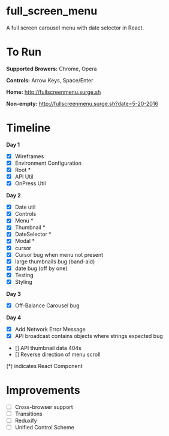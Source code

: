 # full_screen_menu

A full screen carousel menu with date selector in React.

# To Run

**Supported Browers:** Chrome, Opera

**Controls:** Arrow Keys, Space/Enter

**Home:** http://fullscreenmenu.surge.sh

**Non-empty:** http://fullscreenmenu.surge.sh?date=5-20-2016

# Timeline

**Day 1**
- [x] Wireframes
- [x] Environment Configuration
- [x] Root *
- [x] API Util
- [x] OnPress Util

**Day 2**
- [x] Date util
- [x] Controls
- [x] Menu *
- [x] Thumbnail *
- [x] DateSelector *
- [x] Modal *
- [x] cursor
- [x] Cursor bug when menu not present
- [x] large thumbnails bug (band-aid)
- [x] date bug (off by one)
- [x] Testing
- [x] Styling

**Day 3**
- [x] Off-Balance Carousel bug

**Day 4**
- [x] Add Network Error Message
- [x] API broadcast contains objects where strings expected bug
- [] API thumbnail data 404s
- [] Reverse direction of menu scroll

(*) indicates React Component

# Improvements
- [ ] Cross-browser support
- [ ] Transitions
- [ ] Reduxify
- [ ] Unified Control Scheme
